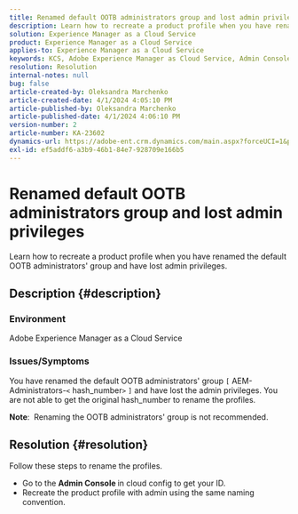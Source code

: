 ```yaml
---
title: Renamed default OOTB administrators group and lost admin privileges
description: Learn how to recreate a product profile when you have renamed the OOTB administrators group and lost admin privileges.
solution: Experience Manager as a Cloud Service
product: Experience Manager as a Cloud Service
applies-to: Experience Manager as a Cloud Service
keywords: KCS, Adobe Experience Manager as Cloud Service, Admin Console, Product Profile
resolution: Resolution
internal-notes: null
bug: false
article-created-by: Oleksandra Marchenko
article-created-date: 4/1/2024 4:05:10 PM
article-published-by: Oleksandra Marchenko
article-published-date: 4/1/2024 4:06:10 PM
version-number: 2
article-number: KA-23602
dynamics-url: https://adobe-ent.crm.dynamics.com/main.aspx?forceUCI=1&pagetype=entityrecord&etn=knowledgearticle&id=678b349c-41f0-ee11-904c-6045bd006149
exl-id: ef5addf6-a3b9-46b1-84e7-928709e166b5
---
```

# Renamed default OOTB administrators group and lost admin privileges


Learn how to recreate a product profile when you have renamed the default OOTB administrators' group and have lost admin privileges.

## Description {#description}


### Environment

Adobe Experience Manager as a Cloud Service

### Issues/Symptoms

You have renamed the default OOTB administrators' group `[` AEM-Administrators-`<` hash_number`>` `]`  and have lost the admin privileges. You are not able to get the original hash_number to rename the profiles.



<b>Note</b>:  Renaming the OOTB administrators' group is not recommended.


## Resolution {#resolution}


Follow these steps to rename the profiles.

- Go to the <b>Admin Console </b>in cloud config to get your ID.
- Recreate the product profile with admin using the same naming convention.
